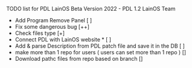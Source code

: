 TODO list for PDL LainOS
Beta Version 2022 - PDL 1.2
LainOS Team

- Add Program Remove Panel [ ]
- Fix some dangerous bug [++]
- Check files type [+]
- Connect PDL with LainOS website * [ ]
- Add & parse Description from PDL patch file and save it in the DB [ ]
- make more than 1 repo for users ( users can set more than 1 repo ) []
- Download pathc files from repo based on branch []
